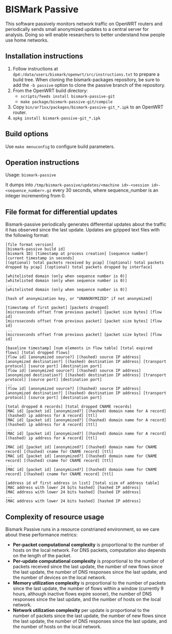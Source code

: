 BISMark Passive
===============

This software passively monitors network traffic on OpenWRT routers and
periodically sends small anonymized updates to a central server for analysis.
Doing so will enable researchers to better understand how people use home
networks.

Installation instructions
-------------------------

1. Follow instructions at `dp4:/data/users/bismark/openwrt/src/instructions.txt` to
prepare a build tree.  When cloning the bismark-packages repository, be sure to
add the `-b passive` option to clone the passive branch of the
repository.
2. From the OpenWRT build directory:
    - `scripts/feeds install bismark-passive-git`
    - `make package/bismark-passive-git/compile`
3. Copy `bin/ar71xx/packages/bismark-passive-git_*.ipk` to an OpenWRT router.
4. `opkg install bismark-passive-git_*.ipk`

Build options
-------------

Use `make menuconfig` to configure build parameters.

Operation instructions
----------------------

Usage: `bismark-passive`

It dumps into `/tmp/bismark-passive/updates/<machine id>-<session id>-<sequence_number>.gz`
every 30 seconds, where sequence\_number is an integer incrementing from 0.

File format for differential updates
------------------------------------

Bismark-passive periodically generates differential updates about the traffic it
has observed since the last update. Updates are gzipped text files with the
following format:

    [file format version]
    [bismark-passive build id]
    [bismark ID] [timestamp at process creation] [sequence number] [current timestamp in seconds]
    [(optional) total packets received by pcap] [(optional) total packets dropped by pcap] [(optional) total packets dropped by interface]
    
    [whitelisted domain (only when sequence number is 0)]
    [whitelisted domain (only when sequence number is 0)]
    ...
    [whitelisted domain (only when sequence number is 0)]

    [hash of anonymization key, or "UNANONYMIZED" if not anonymized]
    
    [timestamp of first packet] [packets dropped]
    [microseconds offset from previous packet] [packet size bytes] [flow id]
    [microseconds offset from previous packet] [packet size bytes] [flow id]
    ...
    [microseconds offset from previous packet] [packet size bytes] [flow id]
    
    [baseline timestamp] [num elements in flow table] [total expired flows] [total dropped flows]
    [flow id] [anonymized source?] [(hashed) source IP address] [anonymized destination?] [(hashed) destination IP address] [transport protocol] [source port] [destination port]
    [flow id] [anonymized source?] [(hashed) source IP address] [anonymized destination?] [(hashed) destination IP address] [transport protocol] [source port] [destination port]
    ...
    [flow id] [anonymized source?] [(hashed) source IP address] [anonymized destination?] [(hashed) destination IP address] [transport protocol] [source port] [destination port]
    
    [total dropped A records] [total dropped CNAME records]
    [MAC id] [packet id] [anonymized?] [(hashed) domain name for A record] [(hashed) ip address for A record] [ttl]
    [MAC id] [packet id] [anonymized?] [(hashed) domain name for A record] [(hashed) ip address for A record] [ttl]
    ...
    [MAC id] [packet id] [anonymized?] [(hashed) domain name for A record] [(hashed) ip address for A record] [ttl]
    
    [MAC id] [packet id] [anonymized?] [(hashed) domain name for CNAME record] [(hashed) cname for CNAME record] [ttl]
    [MAC id] [packet id] [anonymized?] [(hashed) domain name for CNAME record] [(hashed) cname for CNAME record] [ttl]
    ...
    [MAC id] [packet id] [anonymized?] [(hashed) domain name for CNAME record] [(hashed) cname for CNAME record] [ttl]
    
    [address id of first address in list] [total size of address table]
    [MAC address with lower 24 bits hashed] [hashed IP address]
    [MAC address with lower 24 bits hashed] [hashed IP address]
    ...
    [MAC address with lower 24 bits hashed] [hashed IP address]

Complexity of resource usage
----------------------------

Bismark Passive runs in a resource constrianed environment, so we care about
these performance metrics:

* **Per-packet computational complexity** is proportional to the number of hosts
  on the local network. For DNS packets, computation also depends on the length
  of the packet.
* **Per-update computational complexity** is proportional to the number of
  packets received since the last update, the number of new flows since the last
  update, the number of DNS responses since the last update, and the number of
  devices on the local network.
* **Memory utilization complexity** is proportional to the number of packets
  since the last update, the number of flows within a window (currently 9 hours,
  although inactive flows expire sooner), the number of DNS responses since the
  last update, and the number of hosts on the local network.
* **Network utilization complexity** per update is proportional to the number of
  packets since the last update, the number of new flows since the last update,
  the number of DNS responses since the last update, and the number of hosts on
  the local network.
